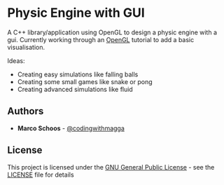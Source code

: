 # Physic Engine with GUI

A C++ library/application using OpenGL to design a physic engine with a gui. Currently working through an [OpenGL](https://learnopengl.com) tutorial to add a basic visualisation.

Ideas:

* Creating easy simulations like falling balls
* Creating some small games like snake or pong
* Creating advanced simulations like fluid

## Authors

* **Marco Schoos** - [@codingwithmagga](https://github.com/codingwithmagga)

## License

This project is licensed under the [GNU General Public License](https://www.gnu.org/licenses/gpl-3.0.html) - see the
[LICENSE](LICENSE) file for details
